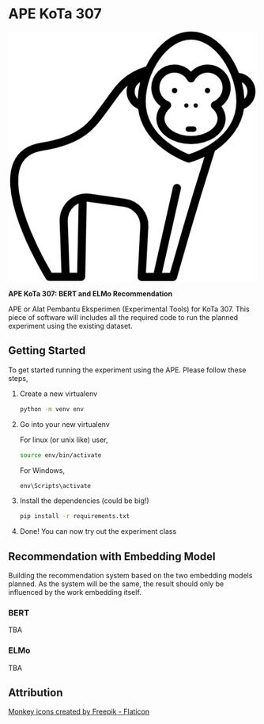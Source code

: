 # APE KoTa 307

![An outline of an gorilla](./images/gorilla-logo.png)

**APE KoTa 307: BERT and ELMo Recommendation**

APE or Alat Pembantu Eksperimen (Experimental Tools) for KoTa 307. This piece of software will includes all the required code to run the planned experiment using the existing dataset.

## Getting Started

To get started running the experiment using the APE. Please follow these steps,

1. Create a new virtualenv

   ```bash
   python -m venv env
   ```

2. Go into your new virtualenv

   For linux (or unix like) user,

   ```bash
   source env/bin/activate
   ```

   For Windows,

   ```powershell
   env\Scripts\activate
   ```

3. Install the dependencies (could be big!)

   ```bash
   pip install -r requirements.txt
   ```

4. Done! You can now try out the experiment class

## Recommendation with Embedding Model

Building the recommendation system based on the two embedding models planned. As the system will be the same, the result should only be influenced by the work embedding itself.

### BERT

TBA

### ELMo

TBA

## Attribution

[Monkey icons created by Freepik - Flaticon](https://www.flaticon.com/free-icons/monkey)
